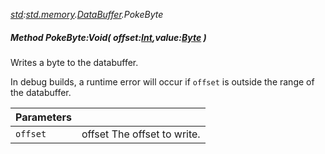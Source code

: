 _[std](../../modules/std/std-module.md):[std.memory](../../modules/std/std-memory.md).[DataBuffer](../../modules/std/std-memory-databuffer.md).PokeByte_
##### Method PokeByte:Void( offset:[Int](../../modules/wonkey/wonkey-types-int.md),value:[Byte](../../modules/wonkey/wonkey-types-byte.md) )
Writes a byte to the databuffer.

In debug builds, a runtime error will occur if `offset` is outside the range of the databuffer.

| Parameters |    |
|:-----------|:---|
| `offset` | offset The offset to write. |
